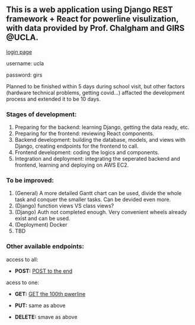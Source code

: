 ## This is a web application using Django REST framework + React for powerline visulization, with data provided by Prof. Chalgham and GIRS @UCLA.

[login page](http://ec2-52-53-245-35.us-west-1.compute.amazonaws.com:3000/)

username: ucla

password: girs


Planned to be finished within 5 days during school visit, but other factors (hardware technical problems, getting covid...) affacted the development process and extended it to be 10 days.

### Stages of development: 

1. Preparing for the backend: learning Django, getting the data ready, etc. 
2. Preparing for the frontend: reviewing React components.
3. Backend development: building the database, models, and views with Django, creating endpoints for the frontend to call.
4. Frontend development: coding the logics and components. 
5. Integration and deployment: integrating the seperated backend and frontend, learning and deploying on AWS EC2.

### To be improved: 

1. (General) A more detailed Gantt chart can be used, divide the whole task and conquer the smaller tasks. Can be devided even more. 
2. (Django) function views VS class views?
3. (Django) Auth not completed enough. Very convenient wheels already exist and can be used. 
4. (Deployment) Docker
5. TBD

### Other available endpoints: 

access to all:

- **POST:** [POST to the end](http://ec2-52-53-245-35.us-west-1.compute.amazonaws.com:8000/list)

acess to one: 

- **GET:** [GET the 100th pwerline](http://ec2-52-53-245-35.us-west-1.compute.amazonaws.com:8000/detail/100)

- **PUT:** same as above

- **DELETE:** smave as above


 
